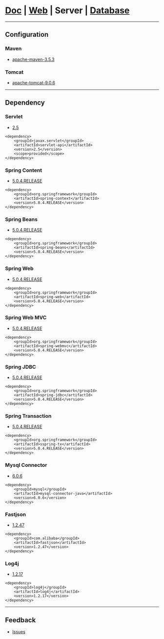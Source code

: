 # [Doc](https://github.com/FlymeStudio/FlymeStudio-Doc/blob/master/README.md) | [Web](https://github.com/FlymeStudio/FlymeStudio-Web/blob/master/README.md) | Server | [Database](https://github.com/FlymeStudio/FlymeStudio-Database/blob/master/README.md)

---
## Configuration

### Maven
- [apache-maven-3.5.3](https://maven.apache.org/download.cgi)

### Tomcat
- [apache-tomcat-9.0.6](https://tomcat.apache.org/download-90.cgi)

---
## Dependency

### Servlet
- [2.5](http://www.mvnrepository.com/artifact/javax.servlet/servlet-api/2.5)
```
<dependency>
    <groupId>javax.servlet</groupId>
    <artifactId>servlet-api</artifactId>
    <version>2.5</version>
    <scope>provided</scope>
</dependency>
```

### Spring Content
- [5.0.4.RELEASE](http://www.mvnrepository.com/artifact/org.springframework/spring-context/5.0.4.RELEASE)
```
<dependency>
    <groupId>org.springframework</groupId>
    <artifactId>spring-context</artifactId>
    <version>5.0.4.RELEASE</version>
</dependency>
```

### Spring Beans
- [5.0.4.RELEASE](http://www.mvnrepository.com/artifact/org.springframework/spring-beans/5.0.4.RELEASE)
```
<dependency>
    <groupId>org.springframework</groupId>
    <artifactId>spring-beans</artifactId>
    <version>5.0.4.RELEASE</version>
</dependency>
```

### Spring Web
- [5.0.4.RELEASE](http://www.mvnrepository.com/artifact/org.springframework/spring-web/5.0.4.RELEASE)
```
<dependency>
    <groupId>org.springframework</groupId>
    <artifactId>spring-web</artifactId>
    <version>5.0.4.RELEASE</version>
</dependency>
```

### Spring Web MVC
- [5.0.4.RELEASE](http://www.mvnrepository.com/artifact/org.springframework/spring-webmvc/5.0.4.RELEASE)
```
<dependency>
    <groupId>org.springframework</groupId>
    <artifactId>spring-webmvc</artifactId>
    <version>5.0.4.RELEASE</version>
</dependency>
```

### Spring JDBC
- [5.0.4.RELEASE](http://www.mvnrepository.com/artifact/org.springframework/spring-jdbc/5.0.4.RELEASE)
```
<dependency>
    <groupId>org.springframework</groupId>
    <artifactId>spring-jdbc</artifactId>
    <version>5.0.4.RELEASE</version>
</dependency>
```

### Spring Transaction
- [5.0.4.RELEASE](http://www.mvnrepository.com/artifact/org.springframework/spring-tx)
```
<dependency>
    <groupId>org.springframework</groupId>
    <artifactId>sspring-tx</artifactId>
    <version>5.0.4.RELEASE</version>
</dependency>
```

### Mysql Connector
- [6.0.6](http://www.mvnrepository.com/artifact/mysql/mysql-connector-java/6.0.6)
```
<dependency>
    <groupId>mysql</groupId>
    <artifactId>mysql-connector-java</artifactId>
    <version>6.0.6</version>
</dependency>
```

### Fastjson
- [1.2.47](http://mvnrepository.com/artifact/com.alibaba/fastjson/1.2.47)
```
<dependency>
    <groupId>com.alibaba</groupId>
    <artifactId>fastjson</artifactId>
    <version>1.2.47</version>
</dependency>
```

### Log4j
- [1.2.17](http://mvnrepository.com/artifact/log4j/log4j/1.2.17)
```
<dependency>
    <groupId>log4j</groupId>
    <artifactId>log4j</artifactId>
    <version>1.2.17</version>
</dependency>
```

---
## Feedback
- [Issues](https://github.com/FlymeStudio/FlymeStudio-Server/issues)
